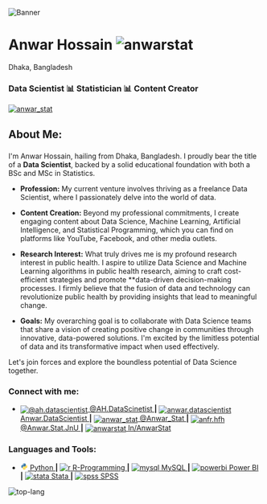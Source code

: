 
<!--
- 🔭 I’m currently working on ...
- 🌱 I’m currently learning ...
- 👯 I’m looking to collaborate on ...
- 🤔 I’m looking for help with ...
- 💬 Ask me about ...
- 📫 How to reach me: ...
- 😄 Pronouns: ...
- ⚡ Fun fact: ...
-->

<p align="left"> <img src="https://github.com/AnwarStat/AnwarStat/assets/58507309/64ef4998-2155-4db4-9407-56d1922b8b0e" alt="Banner" height='170' width='1200'/> </p>



<h1 align="left"> <bold>Anwar Hossain</bold>  <img src="https://komarev.com/ghpvc/?username=anwarstat&label=Profile%20views&color=0e75b6&style=flat" alt="anwarstat" height="20" width="120" />  </h1>
<p align="left"> Dhaka, Bangladesh </p>
<h3 align="left"> Data Scientist  📊  Statistician 📊 Content Creator </h3>

<p align="left"> <a href="https://twitter.com/anwar_stat" target="blank"><img src="https://img.shields.io/twitter/follow/anwar_stat?logo=twitter&style=for-the-badge" alt="anwar_stat" height="20" width="120" /></a> </p>
<h2 align="left"> About Me: </h2>
<p style="text-align: left; font-family: verdana; color: red; line-height: 2.5; background-color:powderblue ; font-size:160% ;">
  
I'm Anwar Hossain, hailing from Dhaka, Bangladesh. I proudly bear the title of a **Data Scientist**, backed by a solid educational foundation with both a BSc and MSc in Statistics.  

- **Profession:** My current venture involves thriving as a freelance Data Scientist, where I passionately delve into the world of data.  

- **Content Creation:** Beyond my professional commitments, I create engaging content about Data Science, Machine Learning, Artificial Intelligence, and Statistical Programming, which you can find on platforms like YouTube, Facebook, and other media outlets. 

- **Research Interest:** What truly drives me is my profound research interest in public health. I aspire to utilize Data Science and Machine Learning algorithms in public health research, aiming to craft cost-efficient strategies and promote **data-driven decision-making processes. I firmly believe that the fusion of data and technology can revolutionize public health by providing insights that lead to meaningful change.
- **Goals:** My overarching goal is to collaborate with Data Science teams that share a vision of creating positive change in communities through innovative, data-powered solutions. I'm excited by the limitless potential of data and its transformative impact when used effectively.  

Let's join forces and explore the boundless potential of Data Science together.
  
</p>

<!-- BLOG-POST-LIST:START -->
<!-- BLOG-POST-LIST:END -->

<h3 align="left">Connect with me:</h3>
<p style="text-align: left; font-family: verdana; text-color: red; ">

- <a href="https://www.youtube.com/@ah.datascientist" target="blank"><img align="center" src="https://raw.githubusercontent.com/rahuldkjain/github-profile-readme-generator/master/src/images/icons/Social/youtube.svg" alt="@ah.datascientist" height="15" width="15"  />   @AH.DataScinetist </a>  **|**    <a href="https://fb.com/anwar.datascientist" target="blank"><img align="center" src="https://raw.githubusercontent.com/rahuldkjain/github-profile-readme-generator/master/src/images/icons/Social/facebook.svg" alt="anwar.datascientist" height="15" width="15"  />   Anwar.DataScientist </a>  **|**   <a href="https://twitter.com/anwar_stat" target="blank"><img align="center" src="https://raw.githubusercontent.com/rahuldkjain/github-profile-readme-generator/master/src/images/icons/Social/twitter.svg" alt="anwar_stat" height="15" width="15"  />   @Anwar_Stat </a>   **|**    <a href="https://instagram.com/anwar.stat.jnu" target="blank"><img align="center" src="https://raw.githubusercontent.com/rahuldkjain/github-profile-readme-generator/master/src/images/icons/Social/instagram.svg" alt="anfr.hfh" height="15" width="15"  />   @Anwar.Stat.JnU </a>    **|**    <a href="https://linkedin.com/in/anwarstat" target="blank"><img align="center" src="https://raw.githubusercontent.com/rahuldkjain/github-profile-readme-generator/master/src/images/icons/Social/linked-in-alt.svg" alt="anwarstat" height="15" width="15"  />   In/AnwarStat </a> <br>
</p>

<h3 align="left">Languages and Tools:</h3>

<p align="left"> 
  
- <a href="https://github.com/AnwarStat/Machine-Learning/" target="blank" rel="noreferrer"> <img src="https://raw.githubusercontent.com/devicons/devicon/master/icons/python/python-original.svg" alt="python" width="15" height="15"/>  Python </a>  **|**    <a href="https://github.com/AnwarStat/Machine-Learning/" target="blank" rel="noreferrer"> <img src="https://github-production-user-asset-6210df.s3.amazonaws.com/58507309/267889011-cce42181-4681-4acb-b759-1dcb4b716551.png" alt="r" width="15" height="15"/>  R-Programming </a>   **|**   <a href="https://github.com/AnwarStat/Data-Science/" target="blank" rel="noreferrer"> <img src="https://github-production-user-asset-6210df.s3.amazonaws.com/58507309/267895285-3e2d5811-9949-4e57-8cbe-53cc64707fa3.png" alt="mysql" width="15" height="15"/>  MySQL </a>    **|**    <a href="https://github.com/AnwarStat/Data-Visualization/" target="blank" rel="noreferrer"> <img src="https://github-production-user-asset-6210df.s3.amazonaws.com/58507309/267893105-2f6f0a33-1519-4b42-87ed-db7d0d9ed09e.png" alt= "powerbi" height="15" width="15"/>  Power BI </a>    **|**   <a href="https://github.com/AnwarStat/Econometrics/" target="blank" rel="noreferrer"> <img src="https://github-production-user-asset-6210df.s3.amazonaws.com/58507309/267893720-f14bc198-b424-4e20-80df-e2fa70bb4117.png" alt="stata" width="15" height="15"/>  Stata </a>     **|**   <a href="https://github.com/AnwarStat/Biostatistics/" target="blank" rel="noreferrer"> <img src="https://github-production-user-asset-6210df.s3.amazonaws.com/58507309/267894201-99884b1a-3a03-4fac-bdce-98430d64e387.png" alt="spss" width="15" height="15" />  SPSS </a>

</p>







<p align="left"> <img src="https://github-readme-stats.vercel.app/api/top-langs/?username=Anwarstat" alt="top-lang" /> </p>




